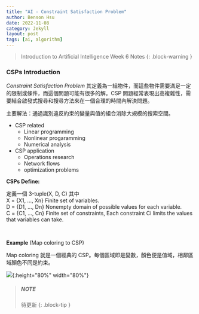 ```yaml
---
title: "AI - Constraint Satisfaction Problem"
author: Benson Hsu
date: 2022-11-08
category: Jekyll
layout: post
tags: [ai, algorithm]
---
```


>Introduction to Artificial Intelligence Week 6 Notes
{: .block-warning }

### CSPs Introduction

*Constraint Satisfaction Problem* 其定義為一組物件，而這些物件需要滿足一定的限制或條件，而這個問題可能有很多的解。CSP 問題經常表現出高複雜性，需要結合啟發式搜尋和搜尋方法來在一個合理的時間內解決問題。

主要解法：通過識別違反約束的變量與值的組合消除大規模的搜索空間。
- CSP related
    - Linear programming
    - Nonlinear progaramming
    - Numerical analysis
- CSP application
    - Operations research
    - Network flows
    - optimization problems

**CSPs Define:**  

定義一個 3-tuple(X, D, C) 其中  
X = {X1, ..., Xn} Finite set of variables.  
D = {D1, ..., Dn} Nonempty domain of possible values for each variable.  
C = {C1, ..., Cn} Finite set of constraints, Each constraint Ci limits the values that variables can take.  

<br>

**Example** (Map coloring to CSP)

Map coloring 就是一個經典的 CSP。每個區域即是變數，顏色便是值域，相鄰區域顏色不同是約束。

![](https://github.com/Hotshot824/Hotshot824.github.io/blob/master/_image/ai_csp_1.jpg?raw=true){:height="80%" width="80%"}

> ##### NOTE
>
> 待更新
{: .block-tip }

<!-- - 我們將各區域定義成變數(Variables)
    - Variables : V={WA,NT,Q,NSW,V,SA,T}
- 每個變數的值域(Domains)
    - Domains : Di={red,green,blue}
- 將值賦予變數時的限制(Constraints)相鄰區域必須不同顏色, WA≠NT
    - (WA,NT)={(red,green),(red,blue),(green,red),…}

![](https://slideplayer.com/slide/10791455/38/images/25/Minimum+remaining+values+%28MRV%29.jpg){:height="80%" width="80%"}

[ref]: https://mropengate.blogspot.com/2015/03/constraint-satisfaction-problems-csp.html -->
